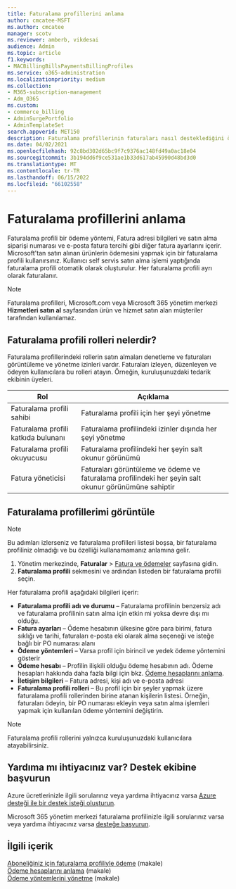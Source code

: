 ```yaml
---
title: Faturalama profillerini anlama
author: cmcatee-MSFT
ms.author: cmcatee
manager: scotv
ms.reviewer: amberb, vikdesai
audience: Admin
ms.topic: article
f1.keywords:
- MACBillingBillsPaymentsBillingProfiles
ms.service: o365-administration
ms.localizationpriority: medium
ms.collection:
- M365-subscription-management
- Adm_O365
ms.custom:
- commerce_billing
- AdminSurgePortfolio
- AdminTemplateSet
search.appverid: MET150
description: Faturalama profillerinin faturaları nasıl desteklediğini öğrenin.
ms.date: 04/02/2021
ms.openlocfilehash: 92c8bd302d65bc9f7c9376ac148fd49a0ac18e04
ms.sourcegitcommit: 3b194dd6f9ce531ae1b33d617ab45990d48bd3d0
ms.translationtype: MT
ms.contentlocale: tr-TR
ms.lasthandoff: 06/15/2022
ms.locfileid: "66102558"
---
```

# <a name="understand-billing-profiles"></a>Faturalama profillerini anlama

Faturalama profili bir ödeme yöntemi, Fatura adresi bilgileri ve satın alma siparişi numarası ve e-posta fatura tercihi gibi diğer fatura ayarlarını içerir. Microsoft'tan satın alınan ürünlerin ödemesini yapmak için bir faturalama profili kullanırsınız. Kullanıcı self servis satın alma işlemi yaptığında faturalama profili otomatik olarak oluşturulur. Her faturalama profili ayrı olarak faturalanır.

> [!NOTE]
>
> Faturalama profilleri, Microsoft.com veya Microsoft 365 yönetim merkezi **Hizmetleri satın al** sayfasından ürün ve hizmet satın alan müşteriler tarafından kullanılamaz.

## <a name="what-are-billing-profile-roles"></a>Faturalama profili rolleri nelerdir?

Faturalama profillerindeki rollerin satın almaları denetleme ve faturaları görüntüleme ve yönetme izinleri vardır. Faturaları izleyen, düzenleyen ve ödeyen kullanıcılara bu rolleri atayın. Örneğin, kuruluşunuzdaki tedarik ekibinin üyeleri.

| Rol                         | Açıklama                                                                      |
|----------------------------- |--------------------------------------------------------------------------------- |
| Faturalama profili sahibi        | Faturalama profili için her şeyi yönetme                                          |
| Faturalama profili katkıda bulunanı  | Faturalama profilindeki izinler dışında her şeyi yönetme                        |
| Faturalama profili okuyucusu       | Faturalama profilindeki her şeyin salt okunur görünümü                                |
| Fatura yöneticisi              | Faturaları görüntüleme ve ödeme ve faturalama profilindeki her şeyin salt okunur görünümüne sahiptir  |

## <a name="view-my-billing-profiles"></a>Faturalama profillerimi görüntüle

> [!NOTE]
>
> Bu adımları izlerseniz ve faturalama profilleri listesi boşsa, bir faturalama profiliniz olmadığı ve bu özelliği kullanamamanız anlamına gelir.

1. Yönetim merkezinde, **Faturalar** \> <a href="https://go.microsoft.com/fwlink/p/?linkid=2102895" target="_blank">Fatura ve ödemeler</a> sayfasına gidin.
2. **Faturalama profili** sekmesini ve ardından listeden bir faturalama profili seçin.

Her faturalama profili aşağıdaki bilgileri içerir:

- **Faturalama profili adı ve durumu** &ndash; Faturalama profilinin benzersiz adı ve faturalama profilinin satın alma için etkin mi yoksa devre dışı mı olduğu.
- **Fatura ayarları** &ndash; Ödeme hesabının ülkesine göre para birimi, fatura sıklığı ve tarihi, faturaları e-posta eki olarak alma seçeneği ve isteğe bağlı bir PO numarası alanı
- **Ödeme yöntemleri** &ndash; Varsa profil için birincil ve yedek ödeme yöntemini gösterir
- **Ödeme hesabı** &ndash; Profilin ilişkili olduğu ödeme hesabının adı. Ödeme hesapları hakkında daha fazla bilgi için bkz. [Ödeme hesaplarını anlama](../manage-billing-accounts.md).
- **İletişim bilgileri** &ndash; Fatura adresi, kişi adı ve e-posta adresi
- **Faturalama profili rolleri** &ndash; Bu profil için bir şeyler yapmak üzere faturalama profili rollerinden birine atanan kişilerin listesi. Örneğin, faturaları ödeyin, bir PO numarası ekleyin veya satın alma işlemleri yapmak için kullanılan ödeme yöntemini değiştirin.

> [!NOTE]
>
> Faturalama profili rollerini yalnızca kuruluşunuzdaki kullanıcılara atayabilirsiniz.

## <a name="need-help-contact-support"></a>Yardıma mı ihtiyacınız var? Destek ekibine başvurun

Azure ücretlerinizle ilgili sorularınız veya yardıma ihtiyacınız varsa <a href="https://portal.azure.com/#blade/Microsoft_Azure_Support/HelpAndSupportBlade/newsupportrequest" target="_blank">Azure desteği ile bir destek isteği oluşturun</a>.

Microsoft 365 yönetim merkezi faturalama profilinizle ilgili sorularınız varsa veya yardıma ihtiyacınız varsa [desteğe başvurun](../../admin/get-help-support.md).

## <a name="related-content"></a>İlgili içerik

[Aboneliğiniz için faturalama profiliyle ödeme](pay-for-subscription-billing-profile.md) (makale)\
[Ödeme hesaplarını anlama](../manage-billing-accounts.md) (makale)\
[Ödeme yöntemlerini yönetme](manage-payment-methods.md) (makale)
